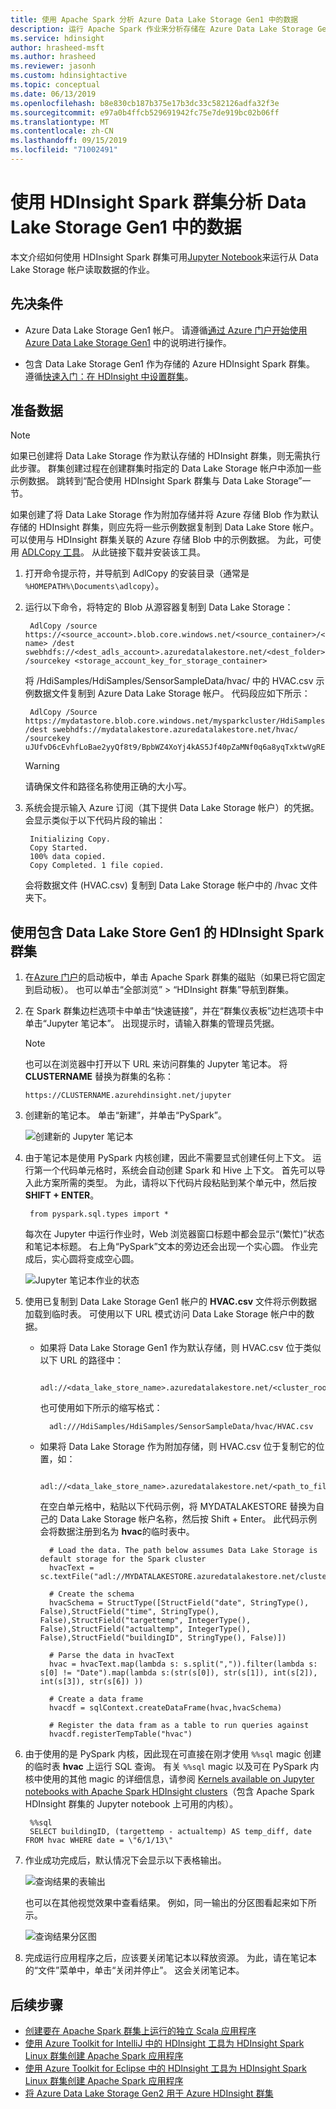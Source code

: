 ```yaml
---
title: 使用 Apache Spark 分析 Azure Data Lake Storage Gen1 中的数据
description: 运行 Apache Spark 作业来分析存储在 Azure Data Lake Storage Gen1 中的数据
ms.service: hdinsight
author: hrasheed-msft
ms.author: hrasheed
ms.reviewer: jasonh
ms.custom: hdinsightactive
ms.topic: conceptual
ms.date: 06/13/2019
ms.openlocfilehash: b8e830cb187b375e17b3dc33c582126adfa32f3e
ms.sourcegitcommit: e97a0b4ffcb529691942fc75e7de919bc02b06ff
ms.translationtype: MT
ms.contentlocale: zh-CN
ms.lasthandoff: 09/15/2019
ms.locfileid: "71002491"
---
```

# <a name="use-hdinsight-spark-cluster-to-analyze-data-in-data-lake-storage-gen1"></a>使用 HDInsight Spark 群集分析 Data Lake Storage Gen1 中的数据

本文介绍如何使用 HDInsight Spark 群集可用[Jupyter Notebook](https://jupyter.org/)来运行从 Data Lake Storage 帐户读取数据的作业。

## <a name="prerequisites"></a>先决条件

* Azure Data Lake Storage Gen1 帐户。 请遵循[通过 Azure 门户开始使用 Azure Data Lake Storage Gen1](../../data-lake-store/data-lake-store-get-started-portal.md) 中的说明进行操作。

* 包含 Data Lake Storage Gen1 作为存储的 Azure HDInsight Spark 群集。 遵循[快速入门：在 HDInsight 中设置群集](../../storage/data-lake-storage/quickstart-create-connect-hdi-cluster.md)。

## <a name="prepare-the-data"></a>准备数据

> [!NOTE]  
> 如果已创建将 Data Lake Storage 作为默认存储的 HDInsight 群集，则无需执行此步骤。 群集创建过程在创建群集时指定的 Data Lake Storage 帐户中添加一些示例数据。 跳转到“配合使用 HDInsight Spark 群集与 Data Lake Storage”一节。

如果创建了将 Data Lake Storage 作为附加存储并将 Azure 存储 Blob 作为默认存储的 HDInsight 群集，则应先将一些示例数据复制到 Data Lake Store 帐户。 可以使用与 HDInsight 群集关联的 Azure 存储 Blob 中的示例数据。 为此，可使用 [ADLCopy 工具](https://aka.ms/downloadadlcopy)。 从此链接下载并安装该工具。

1. 打开命令提示符，并导航到 AdlCopy 的安装目录（通常是 `%HOMEPATH%\Documents\adlcopy`）。

2. 运行以下命令，将特定的 Blob 从源容器复制到 Data Lake Storage：

        AdlCopy /source https://<source_account>.blob.core.windows.net/<source_container>/<blob name> /dest swebhdfs://<dest_adls_account>.azuredatalakestore.net/<dest_folder>/ /sourcekey <storage_account_key_for_storage_container>

    将 /HdiSamples/HdiSamples/SensorSampleData/hvac/ 中的 HVAC.csv 示例数据文件复制到 Azure Data Lake Storage 帐户。 代码段应如下所示：

        AdlCopy /Source https://mydatastore.blob.core.windows.net/mysparkcluster/HdiSamples/HdiSamples/SensorSampleData/hvac/HVAC.csv /dest swebhdfs://mydatalakestore.azuredatalakestore.net/hvac/ /sourcekey uJUfvD6cEvhfLoBae2yyQf8t9/BpbWZ4XoYj4kAS5Jf40pZaMNf0q6a8yqTxktwVgRED4vPHeh/50iS9atS5LQ==

   > [!WARNING]  
   > 请确保文件和路径名称使用正确的大小写。

3. 系统会提示输入 Azure 订阅（其下提供 Data Lake Storage 帐户）的凭据。 会显示类似于以下代码片段的输出：

        Initializing Copy.
        Copy Started.
        100% data copied.
        Copy Completed. 1 file copied.

    会将数据文件 (HVAC.csv) 复制到 Data Lake Storage 帐户中的 /hvac 文件夹下。

## <a name="use-an-hdinsight-spark-cluster-with-data-lake-storage-gen1"></a>使用包含 Data Lake Store Gen1 的 HDInsight Spark 群集

1. 在[Azure 门户](https://portal.azure.com/)的启动板中，单击 Apache Spark 群集的磁贴（如果已将它固定到启动板）。 也可以单击“全部浏览” > “HDInsight 群集”导航到群集。

2. 在 Spark 群集边栏选项卡中单击“快速链接”，并在“群集仪表板”边栏选项卡中单击“Jupyter 笔记本”。 出现提示时，请输入群集的管理员凭据。

   > [!NOTE]  
   > 也可以在浏览器中打开以下 URL 来访问群集的 Jupyter 笔记本。 将 **CLUSTERNAME** 替换为群集的名称：
   >
   > `https://CLUSTERNAME.azurehdinsight.net/jupyter`

3. 创建新的笔记本。 单击“新建”，并单击“PySpark”。

    ![创建新的 Jupyter 笔记本](./media/apache-spark-use-with-data-lake-store/hdinsight-create-jupyter-notebook.png "创建新的 Jupyter 笔记本")

4. 由于笔记本是使用 PySpark 内核创建，因此不需要显式创建任何上下文。 运行第一个代码单元格时，系统会自动创建 Spark 和 Hive 上下文。 首先可以导入此方案所需的类型。 为此，请将以下代码片段粘贴到某个单元中，然后按 **SHIFT + ENTER**。

        from pyspark.sql.types import *

    每次在 Jupyter 中运行作业时，Web 浏览器窗口标题中都会显示“(繁忙)”状态和笔记本标题。 右上角“PySpark”文本的旁边还会出现一个实心圆。 作业完成后，实心圆将变成空心圆。

     ![Jupyter 笔记本作业的状态](./media/apache-spark-use-with-data-lake-store/hdinsight-jupyter-job-status.png "Jupyter 笔记本作业的状态")

5. 使用已复制到 Data Lake Storage Gen1 帐户的 **HVAC.csv** 文件将示例数据加载到临时表。 可使用以下 URL 模式访问 Data Lake Storage 帐户中的数据。

   * 如果将 Data Lake Storage Gen1 作为默认存储，则 HVAC.csv 位于类似以下 URL 的路径中：

           adl://<data_lake_store_name>.azuredatalakestore.net/<cluster_root>/HdiSamples/HdiSamples/SensorSampleData/hvac/HVAC.csv

       也可使用如下所示的缩写格式：

           adl:///HdiSamples/HdiSamples/SensorSampleData/hvac/HVAC.csv

   * 如果将 Data Lake Storage 作为附加存储，则 HVAC.csv 位于复制它的位置，如：

           adl://<data_lake_store_name>.azuredatalakestore.net/<path_to_file>

     在空白单元格中，粘贴以下代码示例，将 MYDATALAKESTORE 替换为自己的 Data Lake Storage 帐户名称，然后按 Shift + Enter。 此代码示例会将数据注册到名为 **hvac**的临时表中。

           # Load the data. The path below assumes Data Lake Storage is default storage for the Spark cluster
           hvacText = sc.textFile("adl://MYDATALAKESTORE.azuredatalakestore.net/cluster/mysparkcluster/HdiSamples/HdiSamples/SensorSampleData/hvac/HVAC.csv")

           # Create the schema
           hvacSchema = StructType([StructField("date", StringType(), False),StructField("time", StringType(), False),StructField("targettemp", IntegerType(), False),StructField("actualtemp", IntegerType(), False),StructField("buildingID", StringType(), False)])

           # Parse the data in hvacText
           hvac = hvacText.map(lambda s: s.split(",")).filter(lambda s: s[0] != "Date").map(lambda s:(str(s[0]), str(s[1]), int(s[2]), int(s[3]), str(s[6]) ))

           # Create a data frame
           hvacdf = sqlContext.createDataFrame(hvac,hvacSchema)

           # Register the data fram as a table to run queries against
           hvacdf.registerTempTable("hvac")

6. 由于使用的是 PySpark 内核，因此现在可直接在刚才使用 `%%sql` magic 创建的临时表 **hvac** 上运行 SQL 查询。 有关 `%%sql` magic 以及可在 PySpark 内核中使用的其他 magic 的详细信息，请参阅 [Kernels available on Jupyter notebooks with Apache Spark HDInsight clusters](apache-spark-jupyter-notebook-kernels.md#parameters-supported-with-the-sql-magic)（包含 Apache Spark HDInsight 群集的 Jupyter notebook 上可用的内核）。

        %%sql
        SELECT buildingID, (targettemp - actualtemp) AS temp_diff, date FROM hvac WHERE date = \"6/1/13\"

7. 作业成功完成后，默认情况下会显示以下表格输出。

      ![查询结果的表输出](./media/apache-spark-use-with-data-lake-store/jupyter-tabular-output.png "查询结果的表输出")

     也可以在其他视觉效果中查看结果。 例如，同一输出的分区图看起来如下所示。

     ![查询结果分区图](./media/apache-spark-use-with-data-lake-store/jupyter-area-output1.png "查询结果分区图")

8. 完成运行应用程序之后，应该要关闭笔记本以释放资源。 为此，请在笔记本的“文件”菜单中，单击“关闭并停止”。 这会关闭笔记本。


## <a name="next-steps"></a>后续步骤

* [创建要在 Apache Spark 群集上运行的独立 Scala 应用程序](apache-spark-create-standalone-application.md)
* [使用 Azure Toolkit for IntelliJ 中的 HDInsight 工具为 HDInsight Spark Linux 群集创建 Apache Spark 应用程序](apache-spark-intellij-tool-plugin.md)
* [使用 Azure Toolkit for Eclipse 中的 HDInsight 工具为 HDInsight Spark Linux 群集创建 Apache Spark 应用程序](apache-spark-eclipse-tool-plugin.md)
* [将 Azure Data Lake Storage Gen2 用于 Azure HDInsight 群集](../hdinsight-hadoop-use-data-lake-storage-gen2.md)

